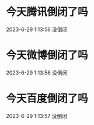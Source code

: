 # 今天腾讯倒闭了吗

2023-6-29 1:13:56 没倒闭

# 今天微博倒闭了吗

2023-6-29 1:13:56 没倒闭

# 今天百度倒闭了吗

2023-6-29 1:13:57 没倒闭

